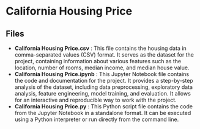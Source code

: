 # California Housing Price

## Files

- __California Housing Price.csv__ : This file contains the housing data in comma-separated values (CSV) format. It serves as the dataset for the project, containing information about various features such as the location, number of rooms, median income, and median house value.
- __California Housing Price.ipynb__ : This Jupyter Notebook file contains the code and documentation for the project. It provides a step-by-step analysis of the dataset, including data preprocessing, exploratory data analysis, feature engineering, model training, and evaluation. It allows for an interactive and reproducible way to work with the project.
- __California Housing Price.py__ : This Python script file contains the code from the Jupyter Notebook in a standalone format. It can be executed using a Python interpreter or run directly from the command line.
